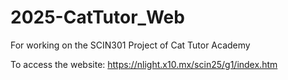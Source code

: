 # 2025-CatTutor_Web
For working on the SCIN301 Project of Cat Tutor Academy

To access the website: https://nlight.x10.mx/scin25/g1/index.htm
